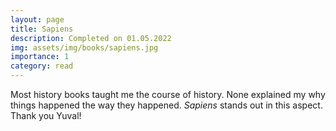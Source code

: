 ```yaml
---
layout: page
title: Sapiens
description: Completed on 01.05.2022
img: assets/img/books/sapiens.jpg
importance: 1
category: read
---
```


Most history books taught me the course of history. None explained my why
things happened the way they happened. _Sapiens_ stands out in this aspect.
Thank you Yuval!


